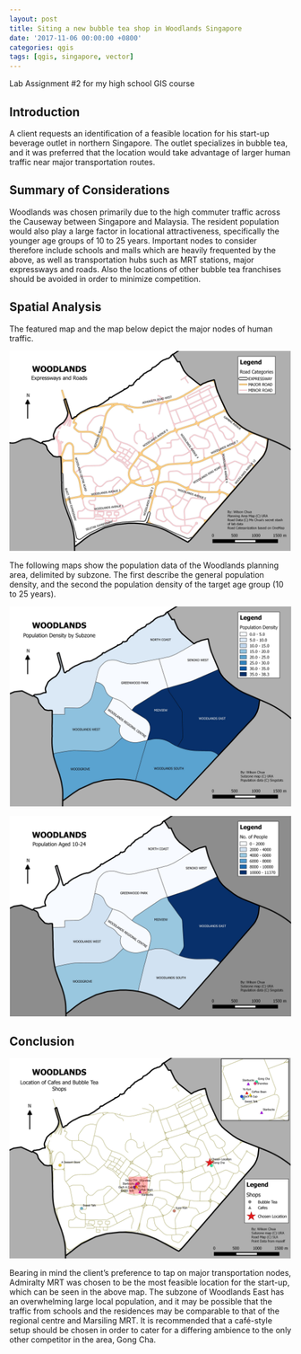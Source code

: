 ```yaml
---
layout: post
title: Siting a new bubble tea shop in Woodlands Singapore
date: '2017-11-06 00:00:00 +0800'
categories: qgis
tags: [qgis, singapore, vector]
---
```


Lab Assignment #2 for my high school GIS course

## Introduction

A client requests an identification of a feasible location for his start-up beverage outlet in northern Singapore. The outlet specializes in bubble tea, and it was preferred that the location would take advantage of larger human traffic near major transportation routes.

<!--excerpt-->

## Summary of Considerations

Woodlands was chosen primarily due to the high commuter traffic across the Causeway between Singapore and Malaysia. The resident population would also play a large factor in locational attractiveness, specifically the younger age groups of 10 to 25 years. Important nodes to consider therefore include schools and malls which are heavily frequented by the above, as well as transportation hubs such as MRT stations, major expressways and roads. Also the locations of other bubble tea franchises should be avoided in order to minimize competition.

## Spatial Analysis

The featured map and the map below depict the major nodes of human traffic.

![Woodlands, Expressways and Roads](/assets/2017-11-06-Siting_a_new_bubble_tea_shop_in_Woodlands_Singapore/Woodlands_ExpresswaysRoads.jpeg "Woodlands, Expressways and Roads")

The following maps show the population data of the Woodlands planning area, delimited by subzone. The first describe the general population density, and the second the population density of the target age group (10 to 25 years).

![Woodlands, Population Density by Subzone](/assets/2017-11-06-Siting_a_new_bubble_tea_shop_in_Woodlands_Singapore/Woodlands_PopulationDensityBySubzone.jpeg "Woodlands, Population Density by Subzone")

![Woodlands, Population Density by Subzone Aged 10-24](/assets/2017-11-06-Siting_a_new_bubble_tea_shop_in_Woodlands_Singapore/Woodlands_Population10-24.jpeg "Woodlands, Population Density by Subzone Aged 10-24")

## Conclusion

![Woodlands, Location of Cafes, Bubble Tea Shops, and Sited Location](/assets/2017-11-06-Siting_a_new_bubble_tea_shop_in_Woodlands_Singapore/Woodlands_SitingOfTeashop.jpeg "Woodlands, Location of Cafes, Bubble Tea Shops, and Sited Location")

Bearing in mind the client’s preference to tap on major transportation nodes, Admiralty MRT was chosen to be the most feasible location for the start-up, which can be seen in the above map. The subzone of Woodlands East has an overwhelming large local population, and it may be possible that the traffic from schools and the residences may be comparable to that of the regional centre and Marsiling MRT. It is recommended that a café-style setup should be chosen in order to cater for a differing ambience to the only other competitor in the area, Gong Cha.

